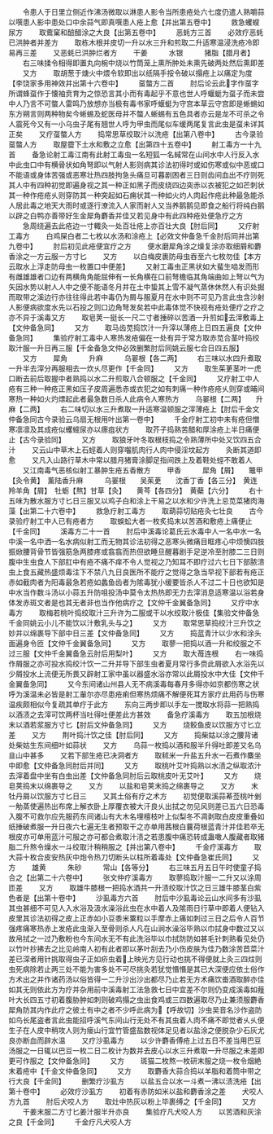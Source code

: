 <!-- { "loadSidebar": true } -->
　　令患人于日里立侧近作沸汤微取以淋患人影令当所患疮处六七度仍遣人熟嚼蒜以噀患人影中患处口中余蒜气即真噀患人疮上愈【并出第五卷中】
　　救急蠼螋尿方
　　取鷰窠和醶醋涂之大良【出第五卷中】
　　恶蚝方三首
　　必效疗恶蚝已洪肿者并差方
　　取栋木根并皮切一升以水三升和煎取二升适寒温浸洗疮冷即易再三差
　　又恶蚝已洪肿烂者方
　　干姜　　　水银　　　猪脂【腊月者】
　　右三味揉令相得即置丸向椀中烧以竹筒笼上熏所肿处未熏先破两处然后熏即差
　　又方
　　取胡葱于煻火中煨令软即出以纸隔手挼令破以搨疮上以痛定为度【李饶家多用神效并出第十六卷中】
　　虿螫方二首
　　肘后论云此字作虿字所谓蜂虿作于懐袖贲育为之惊恐言其小而有毒起乎不意也世人呼蝘蜓为虿子而未尝中人乃言不可螫人雷鸣乃放想亦当极有毒书家呼蝘蜓为守宫本草云守宫即是蜥蜴如东方朔言则两种物矣今蜥蜴及蛇医毋并不螫人蜥蜴有五色具者亦云是龙不可杀之令人震死今又有一小乌虫子尾有翘世人呼为甲虫而尾似车缓两尾复言此虫是虿未详其正矣
　　又疗虿螫人方
　　捣常思草绞取汁以洗疮【出第八卷中】
　　古今录验虿螫人方
　　取屋霤下土水和敷之立愈【出第四十五卷中】
　　射工毒方一十九首
　　备急论射工毒江南有此射工毒虫一名短狐一名蜮常在山间水中人行反入水中此虫口中有横骨状如角弩即以气射人影则病其诊法初得时或如伤寒或似中恶或口不能语或身体苦强或恶寒壮热四肢拘急头痛旦可暮剧困者三日则齿间血出不疗则死其人中有四种初觉即遍身视之其一种正如黑子而皮绕四边突赤以衣被犯之如芒刺状其一种作疮疮乆则穿防其一种突起如石痈状其一种如火灼人肉起作疮此种最急能杀人居此毒之地天大雨时或逐行潦流入人家而射人又当养鹅鹅见即食之船行将纯白鹅以辟之白鸭亦善带好生金犀角麝香并佳又若见身中有此四种疮处便急疗之方
　　急周绕遍去此疮边一寸輙灸一处百壮疮上亦百壮大良【肘后同】
　　又疗射工毒方
　　白鸡屎白者二七枚以水汤和涂疮上【必效文仲备急千金肘后同并出第九卷中】
　　肘后初见此疮便宜疗之方
　　便水磨犀角涂之燥复涂亦取细屑和麝香涂之一方云服一方寸匕
　　又方
　　以白梅皮裹防母虫吞至六七枚勿佳【本方云取水上浮走防母虫一枚置口中便差】
　　又射工毒虫正黑状如大蜚生啮发而形有雌雄雄者口边有两横角角能屈伸有一长角横在口前弩檐临其角端曲如上弩以气为矢因水势以射人人中之便不能语冬月并在土中蛰其上雪不凝气蒸休休然人有识处掘而取带之溪边行亦往往得此若中毒仍为屑与服夏月在水中则不可见乃言此虫含沙射人影便病欲度水先以石投之则口边角弩发矣若中此毒体觉不快视有疮处便疗之疗之亦不异于溪毒又方
　　取皂荚一挺长一尺二寸者捶碎以苦酒一升煎如去滓敷毒上【文仲备急同】
　　又方
　　取马齿苋捣饮汁一升滓以薄疮上日四五遍良【文仲备急同】
　　集验疗射工毒中人寒热发疮偏在一处有异于常方取赤苋合茎叶捣绞取汁服一升日再三服【千金备急文仲必效删繁肘后同姚云服七合日四五服】
　　又方
　　犀角　　　升麻　　　乌翣根【各二两】
　　右三味以水四升煮取一升半去滓分再服相去一炊乆尽更作【千金同】
　　又方
　　取生茱茰茎叶一虎口断去前后取握中者熟捣以水二升煎取八合顿服之【千金同】
　　又疗射工中人疮有三种一种疮正黑如压子皮周遍悉赤或衣犯之如有刺痛一种作疮疮乆则穿或晡间寒热一种如火灼熛起此者最急数日杀人此病令人寒热方
　　乌翣根【二两】　　升麻【二两】
　　右二味切以水三升煮取一升适寒温顿服之滓薄疮上【肘后千金文仲备急同古今录验云乌扇无根用叶出第一卷中】
　　千金疗射工初中未有疮但憎寒凛凛及其成疮似蠼螋尿亦以瘭疽状方
　　取芥子捣熟苦醋和厚涂疮上半日痛便止【古今录验同】
　　又方
　　取狼牙叶冬取根枝捣之令熟薄所中处又饮四五合汁
　　又云山中草木上石蛵着人则穿囓肌肉行人肉中侵淫坟起方
　　灸断其道即愈
　　又凡入山路行草木中常以腊月猪膏涂脚足指间跌上及着鞋处蛵不敢着人
　　又江南毒气恶核似射工暴肿生疮五香散方
　　甲香　　　犀角【屑】　　鼈甲【灸令黄】　薰陆香升麻　　　乌翣根　　吴茱茰　　沈香丁香【各三分】　黄连　　　羚羊角【屑】　牡蛎【熬】甘草【灸】　　黄芩【各四分】　黄蘗【六分】
　　右十五味为散水服方寸匕日三服又以鸡子白和涂上干易之以水和少许洗上忌苋菜猪肉海藻【出第二十六卷中】
　　救急疗射工毒方
　　取葫蒜切贴疮灸七壮良
　　古今录验疗射工中人已有疮者方
　　取蜈蚣大者一枚炙捣末以苦酒和敷疮上痛便止【千金同】
　　溪毒方二十一首
　　肘后中溪毒论葛氏云水毒中人一名中水一名中溪一名中洒一名水病似射工而无物其诊法初得之恶寒头微痛目眶疼心中烦懊四肢振焮腰背骨节皆强筋急两膝疼或翕翕而热但欲睡旦醒暮剧手足逆冷至肘膝二三日则腹中生虫食人下部肛中有疮不痛不痒不令人觉视之乃知耳不即疗过六七日下部脓溃虫上食五藏热盛烦毒注下不禁八九日良医所不能疗之觉得之急当早视下部若有疮正赤如截肉者为阳毒最急若疮如蠡鱼齿者为隂毒犹小缓要皆杀人不过二十日也欲知是中水当作数斗汤以小蒜五升防咀投汤中莫令太热热即无力去滓消息适寒温以浴若身体发赤斑文者是也其无者非也当作他病疗之【文仲千金翼备急同】
　　又疗中水毒方
　　取梅若桃叶捣绞取汁三升许为二服或干以水绞取汁极佳【集验文仲备急千金同姚云小儿不能饮以汁敷乳头与之】
　　又方
　　取常思草捣绞汁三升饮之妙并以绵裹导下部中日三差【文仲备急同】
　　又方
　　捣蓝青汁以少水和涂头面遍身令匝【文仲千金翼备急同】
　　又方
　　取蓼一把捣以酒一升和绞服之不过三服【文仲千金翼备急云肘后用梨叶】
　　又方
　　取大苺连根
　　右一味捣作屑服之亦可投水捣绞汁饮一二升并导下部生虫者夏月常行多赍此屑欲入水浴先以少屑投水上流便无所畏又辟射工家中虽以器盛水浴亦常以此屑投水中大佳【文仲千金翼备急同】
　　又今东间诸山州县人无不病溪毒每春月多得亦如京都伤寒之状呼为溪温未必皆是射工軰尔亦尽患疮痢但寒热烦痛不解便死耳方家疗此用药与伤寒温疾颇相似今复疏其单疗于此方
　　东向三两步即以手左一搅取水将蒜一把熟捣以酒渍之去滓可饮两杯当吐得吐便差此方甚效
　　备急疗溪毒方
　　取五加根烧末以酒若浆服方寸匕【肘后文仲备急同】
　　又方
　　烧鲛鱼皮以饮服方寸匕立差
　　又方
　　荆叶捣汁饮之佳【肘后同】
　　又方
　　捣柴姑以涂之腰背诸处柴姑生东间细叶如蒜状
　　又方
　　乌蒜一枚捣以酒和服半升得吐即差又名乌韭山中甚多
　　又若下部生疮已决洞者方
　　取秫米一升盐五升水一石煮作麋坐中即愈【文仲备急同肘后并同】
　　又方
　　取桃叶艾叶捣熟以水渍之纵取浓汁去滓着盘中坐有白虫出差【文仲备急同肘后云取桃皮叶无艾叶】
　　又方
　　烧皂荚捣末以绵裹导之
　　又方
　　以盐和皂荚末捣之绵裹导之
　　又方
　　末牡丹屑以饮服方寸匕日三
　　又其土俗有疗之术方
　　初觉便取溪蒜莃莶桃叶剉一觔蒸使遍热出布席上解衣卧上厚覆衣被大汗良乆出拭之勿见风则差已五六日恐毒入腹不可救尔应先服药东间诸山有大木名埋檀枝叶上似梨冬不凋剥取白皮皮重叠如纸捶破煮服一升日夜六七遍无生者预取干之亦单用茜根白蘘荷根蓝青汁并佳若卒无根皮亦可单用蓝汁可服之亦可都合煮取汁渍之若患腹中痛恐转成蛊噉人腹藏者取猪脂二升熬令燥水一斗绞取汁稍稍服之【并出第八卷中】
　　千金疗溪毒方
　　取大蒜十枚合皮安热灰中炮令热刀切断头以柱所着毒处【文仲备急崔氏同】
　　又方
　　雄黄　　　朱砂　　　常山【各等分】
　　右三味五月五日午时使童子捣合之【出第二十六卷中】
　　张文仲疗溪毒方
　　取蓼捣取汁服一二升又以涂周匝差
　　又方
　　取雄牛膝根一把捣水酒共一升渍绞取汁饮之日三雄牛膝茎白紫色者是【出第十卷中】
　　沙虱毒方六首
　　肘后中沙虱毒论云山水间多有沙虱其虫甚细不可见人入水浴及汲水澡浴此虫在水中着人及隂雨日行草中即着人便钻入皮里其诊法初得之皮上正赤如小豆黍米粟粒以手摩赤上痛如刺过三日之后令人百节强疼痛寒热赤上发疮此虫渐入至骨则杀人凡在山涧水澡浴毕熟以巾拭身中数过又以故帛拭之一过乃敷粉也今东间水无不有此洗浴毕以巾拭防防如甚毛针刺熟看见处仍以竹叶抄拂去之比见岭南人初有此者即以茅叶刮去乃小伤皮肤为佳乃数涂苦苣菜汁差已深者用针挑取得虫子正如疥虫着上映光方见行动也挑不得便就上灸三四炷则虫死病除若止两三处不能为害多处不可尽挑灸若犹觉惽惽是其已大深便应依土俗作方术出之并作诸药汤以俗皆得一二升沙出沙出都尽乃止若无方术痛饮畨酒取醉亦佳如其无则依此方为疗并杂用前中溪毒射工法急救七日中宜差不尔则仍变成溪毒如薤叶大长四五寸初着腹胁肿如刺则破鸡搨之虫出食鸡或三四数遍取尽乃止兼须服麝香犀角防其内作此疗之彼土有中之者不少呼此病为【呼故切】沙虫吴音名沙作盗防如鸟长尾盗者言此虫能招呼溪气东间山行无处不有其虫着人肉不痛不即觉者乆乆便生子在人皮中稍攻人则为瘘山行宜竹管盛盐数视体足见者以盐涂之便脱杂少石灰尤良亦断血而辟水温
　　又疗沙虱毒方
　　以少许麝香傅疮上过五日不差当用巴豆汤服之一日辄以巴豆一枚二日二枚计为数并去皮心以水三升煮取一升尽服之未差即更可作服之【文仲备急同】
　　又方
　　斑猫二枚熬一枚研末服之烧一枚令烟絶末着疮中【千金文仲备急同】
　　又方
　　取麝香大蒜合捣以羊脂和着筒中带之行大良【千金同】
　　删繁疗沙虱方
　　以盐五合以水一斗煮一沸以渍洗疮【出第十卷中】
　　必效疗沙虱方
　　初着有赤防如米以盐和麝香涂之差
　　犬咬人方九首
　　肘后犬咬人方
　　取灶中热灰以粉上毕裹缚之【千金同】
　　又方
　　干姜末服二方寸匕姜汁服半升亦良
　　集验疗凡犬咬人方
　　以苦酒和灰涂之良【千金同】
　　千金疗凡犬咬人方
